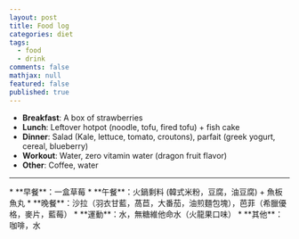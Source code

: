 ```yaml
---
layout: post
title: Food log
categories: diet
tags: 
  - food
  - drink
comments: false
mathjax: null
featured: false
published: true
---
```


* **Breakfast**: A box of strawberries 
* **Lunch**: Leftover hotpot (noodle, tofu, fired tofu) + fish cake
* **Dinner**: Salad (Kale, lettuce, tomato, croutons), parfait (greek yogurt, cereal, blueberry)
* **Workout**: Water, zero vitamin water (dragon fruit flavor)
* **Other**: Coffee, water
<hr>
* **早餐**：一盒草莓
* **午餐**：火鍋剩料 (韓式米粉，豆腐，油豆腐) + 魚板魚丸
* **晚餐**：沙拉（羽衣甘藍，萵苣，大番茄，油煎麵包塊），芭菲（希臘優格，麥片，藍莓）
* **運動**：水，無糖維他命水（火龍果口味）
* **其他**：咖啡，水